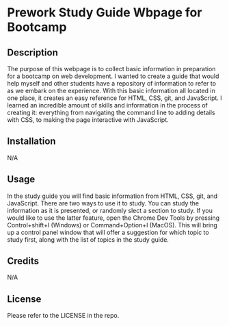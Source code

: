 # Prework Study Guide Wbpage for Bootcamp

## Description

The purpose of this webpage is to collect basic information in preparation for a bootcamp on web development. I wanted to create a guide that would help myself and other students have a repository of information to refer to as we embark on the experience. With this basic information all located in one place, it creates an easy reference for HTML, CSS, git, and JavaScript. I learned an incredible amount of skills and information in the process of creating it: everything from navigating the command line to adding details with CSS, to making the page interactive with JavaScript.

## Installation

N/A

## Usage

In the study guide you will find basic information from HTML, CSS, git, and JavaScript. There are two ways to use it to study. You can study the information as it is presented, or randomly slect a section to study. If you would like to use the latter feature, open the Chrome Dev Tools by pressing Control+shift+I (Windows) or Command+Option+I (MacOS). This will bring up a control panel window that will offer a suggestion for which topic to study first, along with the list of topics in the study guide.

## Credits

N/A

## License

Please refer to the LICENSE in the repo.
